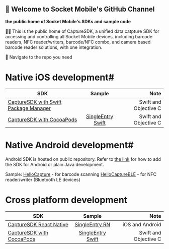 ## 👋 Welcome to Socket Mobile's GitHub Channel

**the public home of Socket Mobile's SDKs and sample code**

🙋‍♀️ This is the public home of CaptureSDK, a unified data catpture SDK for accessing and controlling all Socket Mobile devices, including barcode readers, NFC reader/writers, barcode/NFC combo, and camera based barcode reader solutions, with one integration. 

🌈 Navigate to the repo you need

# Native iOS development#
| SDK   |      Sample     |  Note |
|----------|:-------------:|------:|
| [CaptureSDK with Swift Package Manager](https://github.com/SocketMobile/swift-package-capturesdk) |   | Swift and Objective C |
| [CaptureSDK with CocoaPods](https://github.com/SocketMobile/cocoapods-capturesdk) |    [SingleEntry Swift](https://github.com/SocketMobile/capturesingleentryswift-ios)   |   Swift and Objective C |

# Native Android development#
Android SDK is hosted on public repository. Refer to [the link](https://docs.socketmobile.com/capture/java/en/latest/android/getting-started.html#add-the-sdk-to-your-project) for how to add the SDK for Android or plain Java development. 

Sample:
[HelloCapture](https://github.com/SocketMobile/samples-android/tree/main/hellocapture) - for barcode scanning
[HelloCaptureBLE](https://github.com/SocketMobile/samples-android/tree/main/hellocapture-ble-android) - for NFC reader/writer (Bluetooth LE devices)

# Cross platform development #
| SDK   |      Sample     |  Note |
|----------|:-------------:|------:|
| [CaptureSDK React Native](https://github.com/SocketMobile/react-native-capture) | [SingleEntry RN](https://github.com/SocketMobile/singleentry-rn)  | iOS and Android |
| [CaptureSDK with CocoaPods](https://github.com/SocketMobile/cocoapods-capturesdk) |    [SingleEntry Swift](https://github.com/SocketMobile/capturesingleentryswift-ios)   |   Swift and Objective C |
